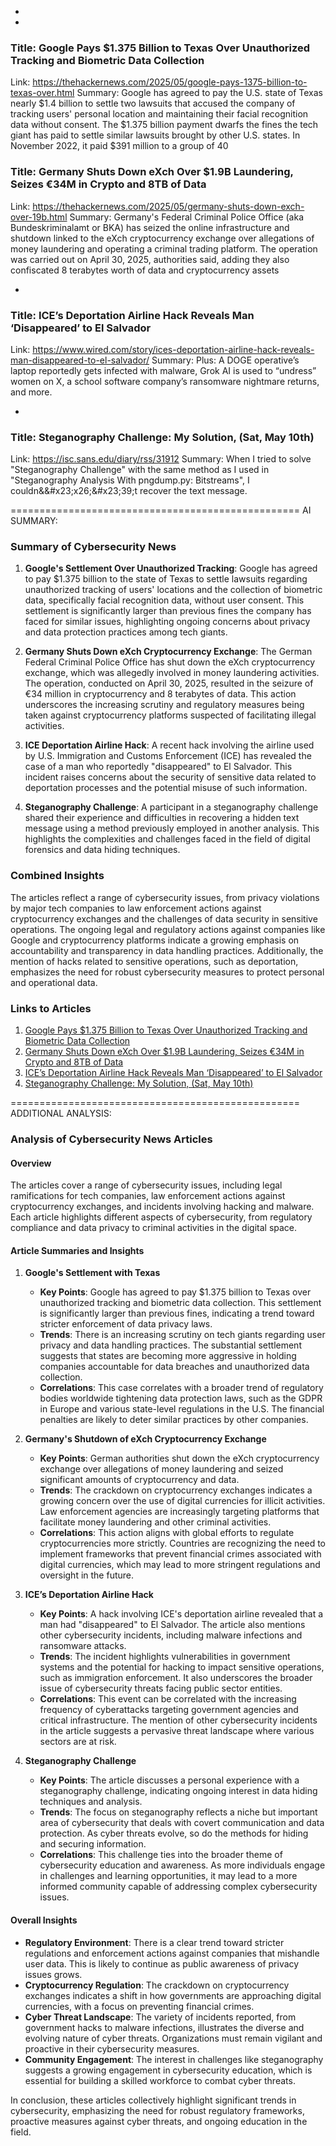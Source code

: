  - 
 - 
### Title: Google Pays $1.375 Billion to Texas Over Unauthorized Tracking and Biometric Data Collection
Link: https://thehackernews.com/2025/05/google-pays-1375-billion-to-texas-over.html
Summary: Google has agreed to pay the U.S. state of Texas nearly $1.4 billion to settle two lawsuits that accused the company of tracking users' personal location and maintaining their facial recognition data without consent.
The $1.375 billion payment dwarfs the fines the tech giant has paid to settle similar lawsuits brought by other U.S. states. In November 2022, it paid $391 million to a group of 40

### Title: Germany Shuts Down eXch Over $1.9B Laundering, Seizes €34M in Crypto and 8TB of Data
Link: https://thehackernews.com/2025/05/germany-shuts-down-exch-over-19b.html
Summary: Germany's Federal Criminal Police Office (aka Bundeskriminalamt or BKA) has seized the online infrastructure and shutdown linked to the eXch cryptocurrency exchange over allegations of money laundering and operating a criminal trading platform.
The operation was carried out on April 30, 2025, authorities said, adding they also confiscated 8 terabytes worth of data and cryptocurrency assets

 - 
### Title: ICE’s Deportation Airline Hack Reveals Man ‘Disappeared’ to El Salvador
Link: https://www.wired.com/story/ices-deportation-airline-hack-reveals-man-disappeared-to-el-salvador/
Summary: Plus: A DOGE operative’s laptop reportedly gets infected with malware, Grok AI is used to “undress” women on X, a school software company’s ransomware nightmare returns, and more.

 - 
### Title: Steganography Challenge: My Solution, (Sat, May 10th)
Link: https://isc.sans.edu/diary/rss/31912
Summary: When I tried to solve "Steganography Challenge" with the same method as I used in "Steganography Analysis With pngdump.py: Bitstreams", I couldn&&#x23&#x3b;x26&#x3b;&#x23&#x3b;39&#x3b;t recover the text message.&#xd;



==================================================
AI SUMMARY:

### Summary of Cybersecurity News

1. **Google's Settlement Over Unauthorized Tracking**:
   Google has agreed to pay $1.375 billion to the state of Texas to settle lawsuits regarding unauthorized tracking of users' locations and the collection of biometric data, specifically facial recognition data, without user consent. This settlement is significantly larger than previous fines the company has faced for similar issues, highlighting ongoing concerns about privacy and data protection practices among tech giants.

2. **Germany Shuts Down eXch Cryptocurrency Exchange**:
   The German Federal Criminal Police Office has shut down the eXch cryptocurrency exchange, which was allegedly involved in money laundering activities. The operation, conducted on April 30, 2025, resulted in the seizure of €34 million in cryptocurrency and 8 terabytes of data. This action underscores the increasing scrutiny and regulatory measures being taken against cryptocurrency platforms suspected of facilitating illegal activities.

3. **ICE Deportation Airline Hack**:
   A recent hack involving the airline used by U.S. Immigration and Customs Enforcement (ICE) has revealed the case of a man who reportedly "disappeared" to El Salvador. This incident raises concerns about the security of sensitive data related to deportation processes and the potential misuse of such information.

4. **Steganography Challenge**:
   A participant in a steganography challenge shared their experience and difficulties in recovering a hidden text message using a method previously employed in another analysis. This highlights the complexities and challenges faced in the field of digital forensics and data hiding techniques.

### Combined Insights
The articles reflect a range of cybersecurity issues, from privacy violations by major tech companies to law enforcement actions against cryptocurrency exchanges and the challenges of data security in sensitive operations. The ongoing legal and regulatory actions against companies like Google and cryptocurrency platforms indicate a growing emphasis on accountability and transparency in data handling practices. Additionally, the mention of hacks related to sensitive operations, such as deportation, emphasizes the need for robust cybersecurity measures to protect personal and operational data.

### Links to Articles
1. [Google Pays $1.375 Billion to Texas Over Unauthorized Tracking and Biometric Data Collection](https://thehackernews.com/2025/05/google-pays-1375-billion-to-texas-over.html)
2. [Germany Shuts Down eXch Over $1.9B Laundering, Seizes €34M in Crypto and 8TB of Data](https://thehackernews.com/2025/05/germany-shuts-down-exch-over-19b.html)
3. [ICE’s Deportation Airline Hack Reveals Man ‘Disappeared’ to El Salvador](https://www.wired.com/story/ices-deportation-airline-hack-reveals-man-disappeared-to-el-salvador/)
4. [Steganography Challenge: My Solution, (Sat, May 10th)](https://isc.sans.edu/diary/rss/31912)

==================================================
ADDITIONAL ANALYSIS:

### Analysis of Cybersecurity News Articles

#### Overview
The articles cover a range of cybersecurity issues, including legal ramifications for tech companies, law enforcement actions against cryptocurrency exchanges, and incidents involving hacking and malware. Each article highlights different aspects of cybersecurity, from regulatory compliance and data privacy to criminal activities in the digital space.

#### Article Summaries and Insights

1. **Google's Settlement with Texas**
   - **Key Points**: Google has agreed to pay $1.375 billion to Texas over unauthorized tracking and biometric data collection. This settlement is significantly larger than previous fines, indicating a trend toward stricter enforcement of data privacy laws.
   - **Trends**: There is an increasing scrutiny on tech giants regarding user privacy and data handling practices. The substantial settlement suggests that states are becoming more aggressive in holding companies accountable for data breaches and unauthorized data collection.
   - **Correlations**: This case correlates with a broader trend of regulatory bodies worldwide tightening data protection laws, such as the GDPR in Europe and various state-level regulations in the U.S. The financial penalties are likely to deter similar practices by other companies.

2. **Germany's Shutdown of eXch Cryptocurrency Exchange**
   - **Key Points**: German authorities shut down the eXch cryptocurrency exchange over allegations of money laundering and seized significant amounts of cryptocurrency and data.
   - **Trends**: The crackdown on cryptocurrency exchanges indicates a growing concern over the use of digital currencies for illicit activities. Law enforcement agencies are increasingly targeting platforms that facilitate money laundering and other criminal activities.
   - **Correlations**: This action aligns with global efforts to regulate cryptocurrencies more strictly. Countries are recognizing the need to implement frameworks that prevent financial crimes associated with digital currencies, which may lead to more stringent regulations and oversight in the future.

3. **ICE’s Deportation Airline Hack**
   - **Key Points**: A hack involving ICE's deportation airline revealed that a man had "disappeared" to El Salvador. The article also mentions other cybersecurity incidents, including malware infections and ransomware attacks.
   - **Trends**: The incident highlights vulnerabilities in government systems and the potential for hacking to impact sensitive operations, such as immigration enforcement. It also underscores the broader issue of cybersecurity threats facing public sector entities.
   - **Correlations**: This event can be correlated with the increasing frequency of cyberattacks targeting government agencies and critical infrastructure. The mention of other cybersecurity incidents in the article suggests a pervasive threat landscape where various sectors are at risk.

4. **Steganography Challenge**
   - **Key Points**: The article discusses a personal experience with a steganography challenge, indicating ongoing interest in data hiding techniques and analysis.
   - **Trends**: The focus on steganography reflects a niche but important area of cybersecurity that deals with covert communication and data protection. As cyber threats evolve, so do the methods for hiding and securing information.
   - **Correlations**: This challenge ties into the broader theme of cybersecurity education and awareness. As more individuals engage in challenges and learning opportunities, it may lead to a more informed community capable of addressing complex cybersecurity issues.

#### Overall Insights
- **Regulatory Environment**: There is a clear trend toward stricter regulations and enforcement actions against companies that mishandle user data. This is likely to continue as public awareness of privacy issues grows.
- **Cryptocurrency Regulation**: The crackdown on cryptocurrency exchanges indicates a shift in how governments are approaching digital currencies, with a focus on preventing financial crimes.
- **Cyber Threat Landscape**: The variety of incidents reported, from government hacks to malware infections, illustrates the diverse and evolving nature of cyber threats. Organizations must remain vigilant and proactive in their cybersecurity measures.
- **Community Engagement**: The interest in challenges like steganography suggests a growing engagement in cybersecurity education, which is essential for building a skilled workforce to combat cyber threats.

In conclusion, these articles collectively highlight significant trends in cybersecurity, emphasizing the need for robust regulatory frameworks, proactive measures against cyber threats, and ongoing education in the field.